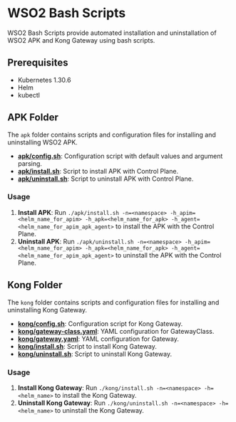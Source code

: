 # WSO2 Bash Scripts
WSO2 Bash Scripts provide automated installation and uninstallation of WSO2 APK and Kong Gateway using bash scripts.

## Prerequisites
- Kubernetes 1.30.6
- Helm
- kubectl

## APK Folder
The `apk` folder contains scripts and configuration files for installing and uninstalling WSO2 APK.

- **[apk/config.sh](apk/config.sh)**: Configuration script with default values and argument parsing.
- **[apk/install.sh](apk/install.sh)**: Script to install APK with Control Plane.
- **[apk/uninstall.sh](apk/uninstall.sh)**: Script to uninstall APK with Control Plane.

### Usage
1. **Install APK**: Run `./apk/install.sh -n=<namespace> -h_apim=<helm_name_for_apim> -h_apk=<helm_name_for_apk> -h_agent=<helm_name_for_apim_apk_agent>` to install the APK with the Control Plane.
2. **Uninstall APK**: Run `./apk/uninstall.sh -n=<namespace> -h_apim=<helm_name_for_apim> -h_apk=<helm_name_for_apk> -h_agent=<helm_name_for_apim_apk_agent>` to uninstall the APK with the Control Plane.

## Kong Folder
The `kong` folder contains scripts and configuration files for installing and uninstalling Kong Gateway.

- **[kong/config.sh](kong/config.sh)**: Configuration script for Kong Gateway.
- **[kong/gateway-class.yaml](kong/gateway-class.yaml)**: YAML configuration for GatewayClass.
- **[kong/gateway.yaml](kong/gateway.yaml)**: YAML configuration for Gateway.
- **[kong/install.sh](kong/install.sh)**: Script to install Kong Gateway.
- **[kong/uninstall.sh](kong/uninstall.sh)**: Script to uninstall Kong Gateway.

### Usage
1. **Install Kong Gateway**: Run `./kong/install.sh -n=<namespace> -h=<helm_name>` to install the Kong Gateway.
2. **Uninstall Kong Gateway**: Run `./kong/uninstall.sh -n=<namespace> -h=<helm_name>` to uninstall the Kong Gateway.